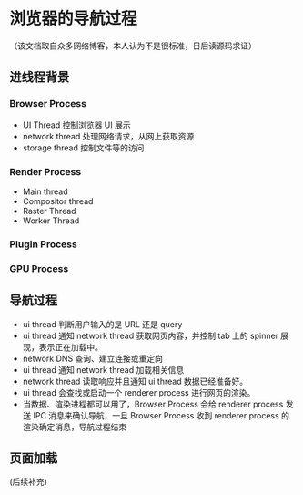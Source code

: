 # 浏览器的导航过程
 （该文档取自众多网络博客，本人认为不是很标准，日后读源码求证）
## 进线程背景
### Browser Process
- UI Thread 控制浏览器 UI 展示 
- network thread 处理网络请求，从网上获取资源
- storage thread 控制文件等的访问
### Render Process
- Main thread 
- Compositor thread
- Raster Thread 
- Worker Thread
### Plugin Process
### GPU Process 

## 导航过程
- ui thread 判断用户输入的是 URL 还是 query 
- ui thread 通知 network thread 获取网页内容，并控制 tab 上的 spinner 展现，表示正在加载中。
- network DNS 查询、建立连接或重定向
- ui thread 通知 network thread 加载相关信息
- network thread 读取响应并且通知 ui thread 数据已经准备好。
- ui thread 会查找或启动一个 renderer process 进行网页的渲染。
- 当数据、渲染进程都可以用了，Browser Process 会给 renderer process 发送 IPC 消息来确认导航，一旦 Browser Process 收到 renderer process 的渲染确定消息，导航过程结束

## 页面加载

(后续补充)


